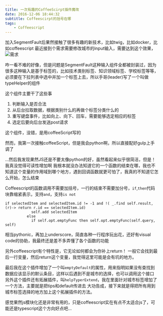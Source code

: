 ```yaml
---
title: 一次有趣的CoffeeScirpt插件魔改
date: 2016-12-06 18:44:32
subtitle: Coffeescirpt的括号在哪
tags:
    - Coffeescript
---
```

加入SegmentFault后果然接触了很多有趣的新技术，比如twig，比如docker，比如coffeescript
最近接到个需求需要修改城市的input输入，需要达到这个效果，
![需求](需求.png)

咋一看不难的好像，但是问题是SegmentFault这种输入组件全都被封装过，因为很多这种输入是基于标签的，比如技术类别标签、知识领域标签、学校标签等等，必须要在下拉列表中选中并加一个标签上去，所以手哥(leader)写了一个叫做typeHelper的组件

这个组件主要干了这些事
1. 判断输入是否合法
2. 从后台拉取数据，根据类别什么的再做个标签分类什么的
3. 重写键盘事件，比如向上、向下、回车，需要能够选定相应的标签
4. 选定后要向后台发送post请求

这个组件，没错，是用coffeeScript写的

然而，我第一次接触coffeeScript，但是我会python啊，所以直接配好gulp上手调了

...然后我发现果然JS还是不要太像python的好，虽然看起来似乎很简洁，但是！我真没觉得可读性增加啊
我根本就没办法知道它的一个函数的结束在哪，我也不知道这个变量的作用域到哪个地方，遇到回调函数就更可怕了，我真的不知道它怎么开始，怎么结束

Coffeescript的函数调用不需要加括号，一行的结束不需要加分号，`if`,`then`代码块靠缩紧表示，支持`and`，支持`is not`

```
if selectedItem and selectedItem.id != -1 and !( _.find self.result, (r)-> return r.id == selectedItem.id)
            self.add selectedItem
          else
            if self.opt.emptyFunc then self.opt.emptyFunc(self.query, self)
```
相当pythonic，再加上underscore，简直各种一行程序玩出花，还好有visual code的协助，我最终还是差不多弄懂了各个函数的功能

另外coffeescript有个特性是，它无论如何都会为你补上return！
一般它会找到最后一行变量，然后return这个变量，我觉得这里可能是会有坑的地方。


最后我在这个插件增加了一个叫`emptyDefault`的属性，用来指明如果没有查找到数据应该显示的默认条目，这样以后遇到不是城市的选择，也可以调用这个接口
另外这个插件还有拓展插件，叫`helpTyperExtend`，我在里面针对城市标签增加了一个方法，主要就是把tips和default传进去
大功告成，接下来就是得把所有用到城市标签选择的地方加上这个拓展插件的方法。

感觉果然js模块化还是非常有用的，只是coffeescript实在有点不太适合js了，可能还是typescript这个方向好点吧...

